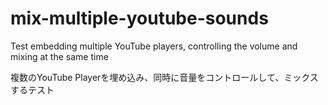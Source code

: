 # mix-multiple-youtube-sounds

Test embedding multiple YouTube players, controlling the volume and mixing at the same time

複数のYouTube Playerを埋め込み、同時に音量をコントロールして、ミックスするテスト